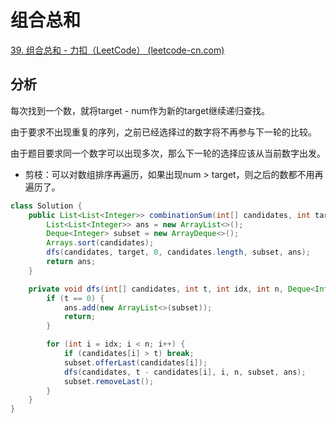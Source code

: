 # 组合总和

[39. 组合总和 - 力扣（LeetCode） (leetcode-cn.com)](https://leetcode-cn.com/problems/combination-sum/)

## 分析

每次找到一个数，就将target - num作为新的target继续递归查找。

由于要求不出现重复的序列，之前已经选择过的数字将不再参与下一轮的比较。

由于题目要求同一个数字可以出现多次，那么下一轮的选择应该从当前数字出发。

* 剪枝：可以对数组排序再遍历，如果出现num > target，则之后的数都不用再遍历了。

```java
class Solution {
    public List<List<Integer>> combinationSum(int[] candidates, int target) {
        List<List<Integer>> ans = new ArrayList<>();
        Deque<Integer> subset = new ArrayDeque<>();
        Arrays.sort(candidates);
        dfs(candidates, target, 0, candidates.length, subset, ans);
        return ans;
    }

    private void dfs(int[] candidates, int t, int idx, int n, Deque<Integer> subset, List<List<Integer>> ans) {
        if (t == 0) {
            ans.add(new ArrayList<>(subset));
            return;
        }

        for (int i = idx; i < n; i++) {
            if (candidates[i] > t) break;
            subset.offerLast(candidates[i]);
            dfs(candidates, t - candidates[i], i, n, subset, ans);
            subset.removeLast();
        }
    }
}
```

